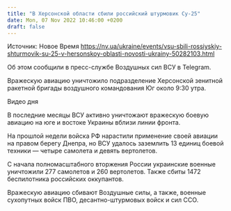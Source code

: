 ```yaml
---
title: "В Херсонской области сбили российский штурмовик Су-25"
date: Mon, 07 Nov 2022 10:46:00 +0200
draft: false
---
```

Источник: Новое Время https://nv.ua/ukraine/events/vsu-sbili-rossiyskiy-shturmovik-su-25-v-hersonskoy-oblasti-novosti-ukrainy-50282103.html


 Об этом сообщили в пресс-службе Воздушных сил ВСУ в Telegram.

Вражескую авиацию уничтожило подразделение Херсонской зенитной ракетной бригады воздушного командования Юг около 9:30 утра.

 Видео дня   

В последние месяцы ВСУ активно уничтожают вражескую боевую авиацию на юге и востоке Украины вблизи линии фронта.

На прошлой недели войска РФ нарастили применение своей авиации на правом берегу Днепра, но ВСУ удалось заземлить 13 единиц боевой техники — четыре самолета и девять вертолетов.

С начала полномасштабного вторжения России украинские военные уничтожили 277 самолетов и 260 вертолетов. Также сбиты 1472 беспилотника российских оккупантов.

Вражескую авиацию сбивают Воздушные силы, а также, военные сухопутных войск ПВО, десантно-штурмовых войск и сил ССО.
